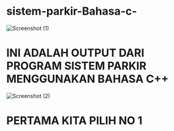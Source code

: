 # sistem-parkir-Bahasa-c-
![Screenshot (1)](https://github.com/aryyyyy26/sistem-parkir-Bahasa-c-/assets/137295675/99f8a280-2985-4e36-91d8-821ec2eab3cc)

# INI ADALAH OUTPUT DARI PROGRAM SISTEM PARKIR MENGGUNAKAN BAHASA C++
![Screenshot (2)](https://github.com/aryyyyy26/sistem-parkir-Bahasa-c-/assets/137295675/283310d8-f9dc-4eb3-9a33-f5bc3eebf70e)
# PERTAMA KITA PILIH NO 1
